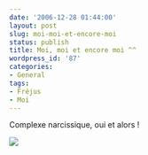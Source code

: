 ```yaml
---
date: '2006-12-28 01:44:00'
layout: post
slug: moi-moi-et-encore-moi
status: publish
title: Moi, moi et encore moi ^^
wordpress_id: '87'
categories:
- General
tags:
- Fréjus
- Moi
---
```


Complexe narcissique, oui et alors !

![](/images/PICT0455.JPG)
